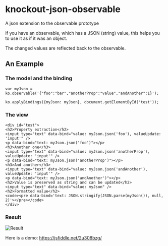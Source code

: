 # knockout-json-observable
A json extension to the observable prototype

If you have an observable, which has a JSON (string) value, this helps you to use it as if it was an object.

The changed values are reflected back to the observable.

## An Example

### The model and the binding

    var myJson = ko.observable('{"foo":"bar","anotherProp":"value","andAnother":1}');
    
    ko.applyBindings({myJson: myJson}, document.getElementById('test'));

### The view

    <div id="test">
    <h2>Property extraction</h2>
    <input type="text" data-bind="value: myJson.json('foo'), valueUpdate: 'input'" />
    <p data-bind="text: myJson.json('foo')"></p>
    <h3>Another one</h3>
    <input type="text" data-bind="value: myJson.json('anotherProp'), valueUpdate: 'input'" />
    <p data-bind="text: myJson.json('anotherProp')"></p>
    <h3>And another</h3>
    <input type="text" data-bind="value: myJson.json('andAnother'), valueUpdate: 'input'" />
    <p data-bind="text: myJson.json('andAnother')"></p>
    <h2>Value is preserved as string and can be updated</h2>
    <input type="text" data-bind="value: myJson" />
    <h2>Formatted value</h2>
    <code><pre data-bind='text: JSON.stringify(JSON.parse(myJson()), null, 2)'></pre></code>
    </div>
    
### Result

![Result](http://i.imgur.com/vxx54jP.png "Should look like this after applying bindings")

Here is a demo: https://jsfiddle.net/2u308bzg/
